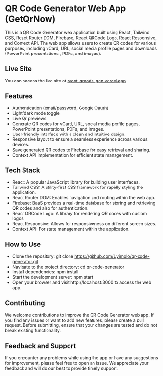 
# QR Code Generator Web App (GetQrNow)

This is a QR Code Generator web application built using React, Tailwind CSS, React Router DOM, Firebase, React QRCode Logo, React Responsive, and Context API. The web app allows users to create QR codes for various purposes, including vCard, URL, social media profile pages and downloads (PowerPoint presentations , PDFs, and images).

## Live Site

You can access the live site at [react-qrcode-gen.vercel.app](react-qrcode-gen.vercel.app)


## Features

- Authentication (email/password, Google Oauth)
- Light/dark mode toggle
- Live Qr previews
- Generate QR codes for vCard, URL, social media profile pages, PowerPoint presentations, PDFs, and images.
- User-friendly interface with a clean and intuitive design.
- Responsive layout to ensure a seamless experience across various devices.
- Save generated QR codes to Firebase for easy retrieval and sharing.
- Context API implementation for efficient state management.


## Tech Stack

- React: A popular JavaScript library for building user interfaces.
- Tailwind CSS: A utility-first CSS framework for rapidly styling the application.
- React Router DOM: Enables navigation and routing within the web app.
- Firebase: BaaS provides a real-time database for storing and retrieving QR codes and also for authentication.
- React QRCode Logo: A library for rendering QR codes with custom logos.
- React Responsive: Allows for responsiveness on different screen sizes.
- Context API: For state management within the application.


## How to Use

- Clone the repository: git clone https://github.com/Uyimolo/qr-code-generator.git
- Navigate to the project directory: cd qr-code-generator
- Install dependencies: npm install
- Start the development server: npm start
- Open your browser and visit http://localhost:3000 to access the web app.


## Contributing

We welcome contributions to improve the QR Code Generator web app. If you find any issues or want to add new features, please create a pull request. Before submitting, ensure that your changes are tested and do not break existing functionality.


## Feedback and Support

If you encounter any problems while using the app or have any suggestions for improvement, please feel free to open an issue. We appreciate your feedback and will do our best to provide timely support.
